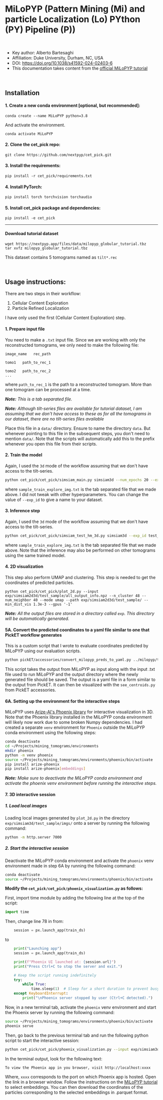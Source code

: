 # MiLoPYP (Pattern Mining (Mi) and particle Localization (Lo) PYthon (PY) Pipeline (P))
<br>

- Key author: Alberto Bartesaghi
- Affiliation: Duke University, Durham, NC, USA
- DOI: https://doi.org/10.1038/s41592-024-02403-6
- This documentation takes content from the [official MiLoPYP tutorial](https://nextpyp.app/milopyp/)  
<br>

## Installation
#### 1. Create a new conda environment [optional, but recommended]:
```
conda create --name MiLoPYP python=3.8
```
And activate the environment.
```
conda activate MiLoPYP
```

#### 2. Clone the cet_pick repo:
```
git clone https://github.com/nextpyp/cet_pick.git
```

#### 3. Install the requirements:
```
pip install -r cet_pick/requirements.txt
```

#### 4. Install PyTorch:
```
pip install torch torchvision torchaudio
```

#### 5. Install cet_pick package and dependencies:
```
pip install -e cet_pick
```
---

#### Download tutorial dataset 
```
wget https://nextpyp.app/files/data/milopyp_globular_tutorial.tbz
tar xvfz milopyp_globular_tutorial.tbz
```
This dataset contains 5 tomograms named as `tilt*.rec`

<br>

## Usage instructions:
There are two steps in their workflow:  
1. Cellular Content Exploration
2. Particle Refined Localization  

I have only used the first (Cellular Content Exploration) step.

#### 1. Prepare input file
You need to make a `.txt` input file. Since we are working with only the reconstructed tomograms, we only need to make the following file:
```
image_name   rec_path

tomo1   path_to_rec_1

tomo2   path_to_rec_2
...
```
where `path_to_rec_1` is the path to a reconstructed tomogram. More than one tomogram can be processed at a time.

***Note:*** *This is a tab separated file.*

***Note:*** *Although tilt-series files are available for tutorial dataset, I am assuming that we don't have access to these as for all the tomograms in our dataset, there are no tilt-series files available*

Place this file in a `data/` directory. Ensure to name the directory `data`. But whenever pointing to this file in the subsequent steps, you don't need to mention `data/`. Note that the scripts will automatically add this to the prefix whenever you open this file from their scripts.


#### 2. Train the model
Again, I used the `3d` mode of the workflow assuming that we don't have access to the tilt-series.
```bash
python cet_pick/cet_pick/simsiam_main.py simsiam3d --num_epochs 20 --exp_id test_sample --bbox 36 --dataset simsiam3d --arch simsiam2d_18 --lr 1e-3 --train_img_txt sample_train_explore_img.txt --batch_size 256 --val_intervals 20 --save_all --gauss 0.8 --dog 3,5 --order xyz
```
where `sample_train_explore_img.txt` is the tab separated file that we made above. I did not tweak with other hyperparameters. You can change the value of `--exp_id` to give a name to your dataset. 


#### 3. Inference step
Again, I used the `3d` mode of the workflow assuming that we don't have access to the tilt-series.
```bash
python cet_pick/cet_pick/simsiam_test_hm_3d.py simsiam3d --exp_id test_sample --bbox 36 --dataset simsiam3d --arch simsiam2d_18 --test_img_txt sample_train_explore_img.txt --load_model exp/simsiam3d/test_sample/model_20.pth --gauss 0.8 --dog 3,5 --order xyz
```

where `sample_train_explore_img.txt` is the tab separated file that we made above. Note that the inference may also be performed on other tomograms using the same trained model.

#### 4. 2D visualization
This step also perform UMAP and clustering. This step is needed to get the coordinates of predicted particles.
```
python cet_pick/cet_pick/plot_2d.py --input exp/simsiam2d3d/test_sample/all_output_info.npz --n_cluster 48 --num_neighbor 40 --mode umap --path exp/simsiam2d3d/test_sample/ --min_dist_vis 1.3e-3 --gpus '-1'
```
***Note:*** *All the output files are stored in a directory called `exp`. This directory will be automatically generated.*


#### 5A. Convert the predicted coordinates to a yaml file similar to one that PickET workflow generates
This is a custom script that I wrote to evaluate coordinates predicted by MiLoPYP using our evaluation scripts.
```bash 
python pickET/accessories/convert_milopyp_preds_to_yaml.py ../milopyp/tomotwin_8tomo_r1/exp/simsiam3d/tomotwin_8r1/all_output_info.npz ../milopyp/tomotwin_8tomo_r1/data/tomotwin_input.txt  /data2/shreyas/mining_tomograms/working/s1_clean_results_picket_v2/tomotwin_8tomos_r1_milopyp_preds/
```
This script takes the output from MiLoPYP as input along with the input .txt file used to run MiLoPYP and the output directory where the newly generated file should be saved. The output is a yaml file in a form similar to the output from PickET. It can then be visualized with the `see_centroids.py` from PickET accessories.

#### 6A. Setting up the environment for the interactive steps
MiLoPYP uses [Arize-AI's Phoenix library](https://docs.arize.com/phoenix) for interactive visualization in 3D. Note that the Phoenix library installed in the MiLoPYP conda environment will likely now work due to some broken Numpy dependencies. I had created a separate `venv` environment for `Phoenix` outside the MiLoPYP conda environment using the following steps:
```bash
conda deactivate
cd ~/Projects/mining_tomograms/environments
mkdir phoenix
python -m venv phoenix
source ~/Projects/mining_tomograms/environments/phoenix/bin/activate
pip install arize-phoenix
pip install arize-phoenix[embeddings]
```
***Note:** Make sure to deactivate the MiLoPYP conda environment and activate the phoenix venv environment before running the interactive steps.*


#### 7. 3D interactive session
##### 1. Load local images
Loading local images generated by `plot_2d.py` in the directory `exp/simsiam3d/test_sample/imgs/` onto a server by running the following command:
```bash
python -m http.server 7000
```
##### 2. Start the interactive session
Deactivate the MiLoPYP conda environment and activate the `phoenix` venv environment made in step 6A by running the following command:
```bash
conda deactivate
source ~/Projects/mining_tomograms/environments/phoenix/bin/activate
```

**Modify the `cet_pick/cet_pick/phoenix_visualization.py` as follows:**  

First, import time module by adding the following line at the top of the script:
```python
import time
```

Then, change line 78 in  from:
```python
    session = px.launch_app(train_ds)
```
to
```python
    print("Launching app")
    session = px.launch_app(train_ds)

    print(f"Phoenix UI launched at: {session.url}")
    print("Press Ctrl+C to stop the server and exit.")

    # Keep the script running indefinitely
    try:
        while True:
            time.sleep(1)  # Sleep for a short duration to prevent busy-waiting
    except KeyboardInterrupt:
        print("\nPhoenix server stopped by user (Ctrl+C detected).")
```

Now, in a new terminal tab, activate the `phoenix` venv environment and start the Phoenix server by running the following command:
```bash
source ~/Projects/mining_tomograms/environments/phoenix/bin/activate
phoenix serve
```

Then, go back to the previous terminal tab and run the following python script to start the interactive session:
```bash
python cet_pick/cet_pick/phoenix_visualization.py --input exp/simsiam3d/test_sample/interactive_info_parquet.gzip
```
In the terminal output, look for the following text: 
```
To view the Phoenix app in you browser, visit http://localhost:xxxx
```
Where, `xxxx` corresponds to the port on which Phoenix app is hosted. Open the link in a browser window.
Follow the instructions on the [MiLoPYP tutorial](https://nextpyp.app/milopyp/explore/#3d-interactive-session) to select embeddings. You can then download the coordinates of the particles corresponding to the selected embeddings in .parquet format.